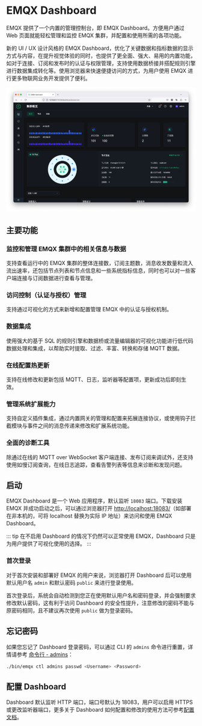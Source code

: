 # EMQX Dashboard

EMQX 提供了一个内置的管理控制台，即 EMQX Dashboard。方便用户通过 Web 页面就能轻松管理和监控 EMQX 集群，并配置和使用所需的各项功能。

新的 UI / UX 设计风格的 EMQX Dashboard，优化了关键数据和指标数据的显示方式与内容，在提升视觉体验的同时，也提供了更全面、强大、易用的内置功能，如对于连接、订阅和发布时的认证与权限管理，支持使用数据桥接并搭配规则引擎进行数据集成转化等。使用浏览器来快速便捷访问的方式，为用户使用 EMQX 进行更多物联网业务开发提供了便利。

![image](./assets/dashboard-preview.png)

## 主要功能

### 监控和管理 EMQX 集群中的相关信息与数据

支持查看运行中的 EMQX 集群的整体连接数，订阅主题数，消息收发数量和流入流出速率，还包括节点列表和节点信息和一些系统指标信息，同时也可以对一些客户端连接与订阅数据进行查看与管理。

### 访问控制（认证与授权）管理

支持通过可视化的方式来新增和配置管理 EMQX 中的认证与授权机制。

### 数据集成

使用强大的基于 SQL 的规则引擎和数据桥或流量编辑器的可视化功能进行低代码数据处理和集成，以帮助实时提取、过滤、丰富、转换和存储 MQTT 数据。

### 在线配置热更新

支持在线修改和更新包括 MQTT、日志，监听器等配置项，更新成功后即刻生效。

### 管理系统扩展能力

支持自定义插件集成，通过内置网关的管理和配置来拓展连接协议，或使用钩子拦截模块与事件之间的消息传递来修改和扩展系统功能。

### 全面的诊断工具

除通过在线的 MQTT over WebSocket 客户端连接、发布订阅来调试外，还支持使用如慢订阅查询，在线日志追踪，查看告警列表等信息来诊断和发现问题。

## 启动

EMQX Dashboard 是一个 Web 应用程序，默认监听 `18083` 端口。下载安装 EMQX 并成功启动之后，可以通过浏览器打开 <http://localhost:18083/>（如部署在非本机的，可将 localhost 替换为实际 IP 地址）来访问和使用 EMQX Dashboard。

::: tip
在不启用 Dashboard 的情况下仍然可以正常使用 EMQX，Dashboard 只是为用户提供了可视化使用的选择。
:::

### 首次登录

对于首次安装和部署好 EMQX 的用户来说，浏览器打开 Dashboard 后可以使用默认用户名 `admin` 和默认密码 `public` 来进行登录使用。

首次登录后，系统会自动检测到您正在使用默认用户名和密码登录，并会强制要求修改默认密码，这有利于访问 Dashboard 的安全性提升，注意修改的密码不能与原密码相同，且不建议再次使用 `public` 做为登录密码。

## 忘记密码

如果您忘记了 Dashboard 登录密码，可以通过 CLI 的 `admins` 命令进行重置，详情请参考 [命令行 - admins](../admin/cli.md#admins)：

```bash
./bin/emqx ctl admins passwd <Username> <Password>
```

## 配置 Dashboard

Dashboard 默认监听 HTTP 端口，端口号默认为 18083，用户可以启用 HTTPS 或更改监听器端口，更多关于 Dashboard 如何配置和修改的使用方法可参考[配置文档](../configuration/configuration-manual.html#dashboard)。
